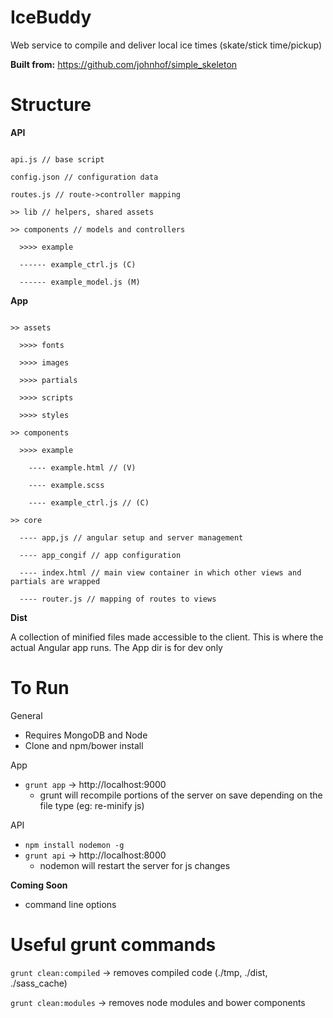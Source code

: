 IceBuddy
========

Web service to compile and deliver local ice times (skate/stick time/pickup)


**Built from:** https://github.com/johnhof/simple_skeleton


Structure
=========

**API**

```

api.js // base script

config.json // configuration data

routes.js // route->controller mapping

>> lib // helpers, shared assets

>> components // models and controllers

  >>>> example

  ------ example_ctrl.js (C)

  ------ example_model.js (M)

```

**App**

```

>> assets

  >>>> fonts

  >>>> images

  >>>> partials

  >>>> scripts

  >>>> styles

>> components

  >>>> example

    ---- example.html // (V)

    ---- example.scss

    ---- example_ctrl.js // (C)

>> core

  ---- app,js // angular setup and server management

  ---- app_congif // app configuration

  ---- index.html // main view container in which other views and partials are wrapped

  ---- router.js // mapping of routes to views

```

**Dist**

A collection of minified files made accessible to the client. This is where the actual Angular app runs. The App dir is for dev only

To Run
======

General
 * Requires MongoDB and Node
 * Clone and npm/bower install

App
* `grunt app` -> http://localhost:9000 
  * grunt will recompile portions of the server on save depending on the file type (eg: re-minify js)

API
* `npm install nodemon -g`
* `grunt api` -> http://localhost:8000
  * nodemon will restart the server for js changes


**Coming Soon**
* command line options

Useful grunt commands
=====================

`grunt clean:compiled` -> removes compiled code (./tmp, ./dist, ./sass_cache)

`grunt clean:modules` ->  removes node modules and bower components